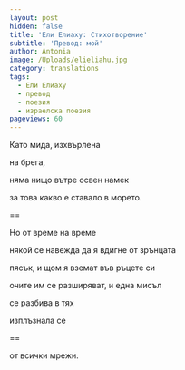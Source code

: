 ```yaml
---
layout: post
hidden: false
title: 'Ели Елиаху: Стихотворение'
subtitle: 'Превод: мой'
author: Antonia
image: /Uploads/elieliahu.jpg
category: translations
tags:
  - Ели Елиаху
  - превод
  - поезия
  - израелска поезия
pageviews: 60
---
```

 Като мида, изхвърлена

на брега,

няма нищо вътре освен намек

за това какво е ставало в морето.

\==

Но от време на време

някой се навежда да я вдигне от зрънцата

пясък, и щом я вземат във ръцете си

очите им се разширяват, и една мисъл

се разбива в тях

изплъзнала се

\==

от всички мрежи.
